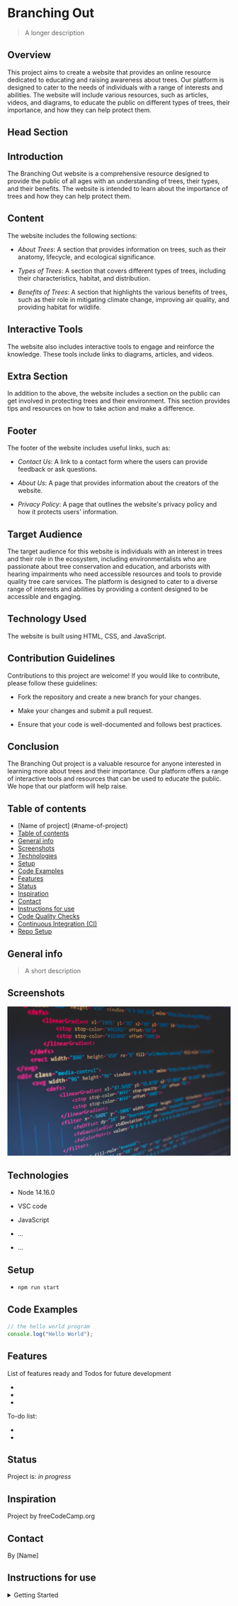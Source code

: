 # Branching Out

> A longer description

## Overview

This project aims to create a website that provides an online resource dedicated
 to educating and raising awareness about trees. Our platform is designed to
 cater to the needs of individuals with a range of interests and abilities. The
 website will include various resources, such as articles, videos, and diagrams,
 to educate the public on different types of trees, their importance, and how
 they can help protect them.

## Head Section

## Introduction

The Branching Out website is a comprehensive resource designed to provide the
public of all ages with an understanding of trees, their types, and their
benefits. The website is intended to learn about the importance of trees and how
they can help protect them.

## Content

The website includes the following sections:

* *About Trees*: A section that provides information on trees, such
as their anatomy, lifecycle, and ecological significance.

* *Types of Trees*: A section that covers different types of trees, including
their characteristics, habitat, and distribution.

* *Benefits of Trees*: A section that highlights the various benefits of trees,
such as their role in mitigating climate change, improving air quality, and
providing habitat for wildlife.

## Interactive Tools

The website also includes interactive tools to engage and reinforce the
knowledge. These tools include links to diagrams, articles, and videos.

## Extra Section

In addition to the above, the website includes a section on the public can get
involved in protecting trees and their environment. This section provides tips
and resources on how to take action and make a difference.

## Footer

The footer of the website includes useful links, such as:

* *Contact Us*: A link to a contact form where the users can provide feedback or
ask questions.

* *About Us*: A page that provides information about the creators of the website.

* *Privacy Policy*: A page that outlines the website's privacy policy and how it
protects users' information.

## Target Audience

The target audience for this website is individuals with an interest in trees
and their role in the ecosystem, including environmentalists who are passionate
about tree conservation and education, and arborists with hearing impairments
who need accessible resources and tools to provide quality tree care services.
The platform is designed to cater to a diverse range of interests and abilities
by providing a content designed to be accessible and engaging.

## Technology Used

The website is built using HTML, CSS, and JavaScript.

## Contribution Guidelines

Contributions to this project are welcome! If you would like to contribute,
please follow these guidelines:

* Fork the repository and create a new branch for your changes.

* Make your changes and submit a pull request.

* Ensure that your code is well-documented and follows best practices.

## Conclusion

The Branching Out project is a valuable resource for anyone interested in
learning more about trees and their importance. Our platform offers a range of
interactive tools and resources that can be used to educate the public. We hope
that our platform will help raise.

## Table of contents

* [Name of project] (#name-of-project)
* [Table of contents](#table-of-contents)
* [General info](#general-info)
* [Screenshots](#screenshots)
* [Technologies](#technologies)
* [Setup](#setup)
* [Code Examples](#code-examples)
* [Features](#features)
* [Status](#status)
* [Inspiration](#inspiration)
* [Contact](#contact)
* [Instructions for use](#instructions-for-use)
* [Code Quality Checks](#code-quality-checks)
* [Continuous Integration (CI)](#continuous-integration-ci)
* [Repo Setup](#repo-setup)

## General info

> A short description

## Screenshots

![Example screenshot](./planning/screenshot.jpg)

## Technologies

* Node 14.16.0
* VSC code
* JavaScript
* ...

* ...

## Setup

* `npm run start`

## Code Examples

```js
// the hello world program
console.log("Hello World");
```

## Features

List of features ready and Todos for future development

*
*
*

To-do list:

*
*

## Status

Project is: *in progress*

## Inspiration

Project by freeCodeCamp.org

## Contact

By [Name]

## Instructions for use

<details>
  <summary>Getting Started</summary>

<!-- a guide to using this repository -->

1. `git clone git@github.com:HackYourFutureBelgium/template-markdown.git`
2. `cd template-markdown`
3. `npm install`

## Code Quality Checks

* `npm run format`: Makes sure all the code in this repository is well-formatted
  (looks good).
* `npm run lint:ls`: Checks to make sure all folder and file names match the
  repository conventions.
* `npm run lint:md`: Will lint all of the Markdown files in this repository.
* `npm run lint:css`: Will lint all of the CSS files in this repository.
* `npm run validate:html`: Validates all HTML files in your project.
* `npm run spell-check`: Goes through all the files in this repository looking
  for words it doesn't recognize. Just because it says something is a mistake
  doesn't mean it is! It doesn't know every word in the world. You can add new
  correct words to the [./.cspell.json](./.cspell.json) file so they won't cause
  an error.
* `npm run accessibility -- ./path/to/file.html`: Runs an accessibility analysis
  on all HTML files in the given path and writes the report to
  `/accessibility_report`

## Continuous Integration (CI)

When you open a PR to `main`/`master` in your repository, GitHub will
automatically do a linting check on the code in this repository, you can see
this in the[./.github/workflows/lint.yml](./.github/workflows/lint.yml) file.

If the linting fails, you will not be able to merge the PR. You can double check
that your code will pass before pushing by running the code quality scripts
locally.

## Repo Setup

* Give each member *write* access to the repo (if it's a group project)
* Turn on GitHub Pages and put a link to your website in the repo's description
* Turn on GitHub Actions
* in the *Branches* section of your repo's settings make sure:
* The repository
    [requires a review](https://github.blog/2018-03-23-require-multiple-reviewers/)
    before pull requests can be merged.
* The *master*/*main* branch must "_
Require status checks to pass before merging_"
* The *master*/*main* branch must "_
Require require branches to be up to date before merging_"

</details>
